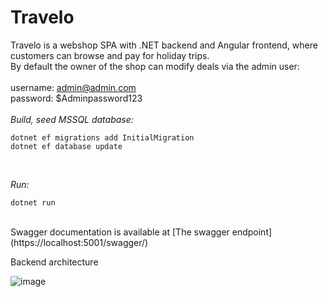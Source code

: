 # Travelo

Travelo is a webshop SPA with .NET backend and Angular frontend, where customers can browse and pay for holiday trips.
<br>
By default the owner of the shop can modify deals via the admin user:
<br>
<br>
username: admin@admin.com
<br>
password: $Adminpassword123
<br>
<br>
*Build, seed MSSQL database:*
```
dotnet ef migrations add InitialMigration
dotnet ef database update
```
<br>

*Run:*
```
dotnet run
```

<br>
Swagger documentation is available at [The swagger endpoint](https://localhost:5001/swagger/)


Backend architecture

![image](https://user-images.githubusercontent.com/47303182/179362613-7a4e4b43-507f-423c-a28a-8c27443cc0fa.png)

